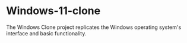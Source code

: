 # Windows-11-clone
The Windows Clone project replicates the Windows operating system's interface and basic functionality.
